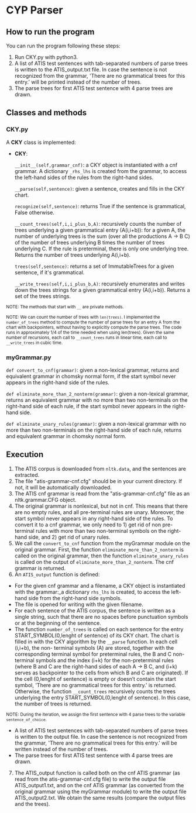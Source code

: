# CYP Parser

## How to run the program

You can run the program following these steps:
1. Run CKY.py with python3.
2. A list of ATIS test sentences with tab-separated numbers of parse trees is
written to the ATIS_output.txt file. In case the sentence is not recognized from
the grammar, 'There are no grammatical trees for this entry.' will be printed
instead of the number of trees.
3. The parse trees for first ATIS test sentence with 4 parse trees are drawn.

## Classes and methods

### CKY.py

A **CKY** class is implemented:
- **CKY**:

	`__init__(self,grammar_cnf)`: a CKY object is instantiated with a cnf grammar. A dictionary `_rhs_lhs` is created from the grammar, to access the left-hand
sides of the rules from the right-hand sides.

	`__parse(self,sentence)`: given a sentence, creates and fills in the CKY chart.

	`recognize(self,sentence)`: returns True if the sentence is grammatical,
False otherwise.

	`__count_trees(self,i,i_plus_b,A)`: recursively counts the number of trees
underlying a given grammatical entry (A(i,i+b)): for a given A, the number
of underlying trees is the sum (over all the productions A → B C) of the
number of trees underlying B times the number of trees underlying C. If
the rule is preterminal, there is only one underlying tree.
Returns the number of trees underlying A(i,i+b).

	`trees(self,sentence)`: returns a set of ImmutableTrees for a given
sentence, if it's grammatical.

	`__write_trees(self,i,i_plus_b,A)`: recursively enumerates and writes down
the trees strings for a given grammatical entry (A(i,i+b)).
Returns a set of the trees strings.

<sub> NOTE: The methods that start with `__` are private methods.</sub>

<sub> NOTE: We can count the number of trees with `len(trees)`. I implemented the
`number_of_trees` method to compute the number of parse trees for an entry A
from the chart with backpointers, without having to explicitly compute the parse
trees. The code runs in approximately 1/4 of the time needed when using
len(trees). Given the same number of recursions, each call to `__count_trees` runs
in linear time, each call to `__write_trees` in cubic time.
</sub>

### myGrammar.py

`def convert_to_cnf(grammar)`: given a non-lexical grammar, returns and equivalent
grammar in chomsky normal form, if the start symbol never appears in the right-hand side of the rules.

`def eliminate_more_than_2_nonterm(grammar)`: given a non-lexical grammar, returns
an equivalent grammar with no more than two non-terminals on the right-hand side
of each rule, if the start symbol never appears in the right-hand side.

`def eliminate_unary_rules(grammar)`: given a non-lexical grammar with no more
than two non-terminals on the right-hand side of each rule, returns and
equivalent grammar in chomsky normal form.


## Execution

1) The ATIS corpus is downloaded from `nltk.data`, and the sentences are
extracted.
2) The file "atis-grammar-cnf.cfg" should be in your current directory. If not,
it will be automatically downloaded.
3) The ATIS cnf grammar is read from the "atis-grammar-cnf.cfg" file as an
nltk.grammar.CFG object.
4) The original grammar is nonlexical, but not in cnf. This means that there are
no empty rules, and all pre-terminal rules are unary. Moreover, the start symbol
never appears in any right-hand side of the rules. To convert it to a cnf
grammar, we only need to 1) get rid of non pre-terminal rules with more than two
non-terminal symbols on the right-hand side, and 2) get rid of unary rules.
5) We call the `convert_to_cnf` function from the myGrammar module on the original
grammar. First, the function `eliminate_more_than_2_nonterm` is called on the
original grammar, then the function `eliminate_unary_rules` is called on the
output of `eliminate_more_than_2_nonterm`. The cnf grammar is returned.
6) An `ATIS_output` function is defined:
- For the given cnf grammar and a filename, a CKY object is instantiated
with the grammar:_a dictionary `rhs_lhs` is created, to access the left-hand side
from the right-hand side symbols.
- The file is opened for writing with the given filename.
- For each sentence of the ATIS corpus, the sentence is written as a
single string, such that there are no spaces before punctuation symbols or at
the beginning of the sentence.
- The function `number_of_trees` is called on each sentence for the entry
START_SYMBOL(0,lenght of sentence) of its CKY chart. The chart is filled in with
the CKY algorithm by the `__parse` function. In each cell (i,i+b), the non-
terminal symbols (A) are stored, together with the corresponding terminal symbol
for preterminal rules, the B and C non-terminal symbols and the index (i+k) for
the non-preterminal rules (where B and C are the right-hand sides of each A → B
C, and (i+k) serves as backpointer to the cells from which B and C are
originated). If the cell (0,lenght of sentence) is empty or doesn’t contain the
start symbol, 'There are no grammatical trees for this entry.' is returned.
Otherwise, the function `__count_trees` recursively counts the trees underlying
the entry START_SYMBOL(0,lenght of sentence). In this case, the number of trees
is returned.

<sub> NOTE: During the iteration, we assign the first sentence with 4 parse trees to the variable `sentence_of_choice`.</sub>
- A list of ATIS test sentences with tab-separated numbers of parse trees
is written to the output file. In case the sentence is not recognized from the
grammar, 'There are no grammatical trees for this entry.' will be written
instead of the number of trees.
- The parse trees for first ATIS test sentence with 4 parse trees are
drawn.
7) The ATIS_output function is called both on the cnf ATIS grammar (as read from
the atis-grammar-cnf.cfg file) to write the output file ATIS_output1.txt, and on
the cnf ATIS grammar (as converted from the original grammar using the myGrammar
module) to write the output file ATIS_output2.txt. We obtain the same results
(compare the output files and the trees).
